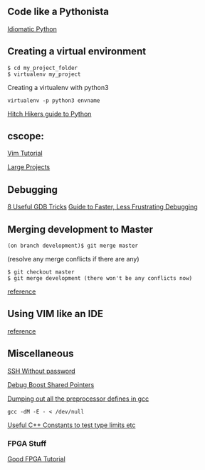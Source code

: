 ## Code like a Pythonista
[Idiomatic Python](http://python.net/~goodger/projects/pycon/2007/idiomatic/handout.html)

## Creating a virtual environment
```
$ cd my_project_folder
$ virtualenv my_project
```
Creating a virtualenv with python3
```
virtualenv -p python3 envname
```
[Hitch Hikers guide to Python](http://docs.python-guide.org/en/latest/dev/virtualenvs)

## cscope:
[Vim Tutorial](http://cscope.sourceforge.net/cscope_vim_tutorial.html)

[Large Projects](http://cscope.sourceforge.net/cscope_vim_tutorial.html)

## Debugging
[8 Useful GDB Tricks](https://blogs.oracle.com/ksplice/8-gdb-tricks-you-should-know)
[Guide to Faster, Less Frustrating Debugging](http://heather.cs.ucdavis.edu/~matloff/UnixAndC/CLanguage/Debug.html)

## Merging development to Master
```
(on branch development)$ git merge master
```
(resolve any merge conflicts if there are any)
```
$ git checkout master
$ git merge development (there won't be any conflicts now)
```
[reference](https://stackoverflow.com/questions/14168677/merge-development-branch-with-master)

## Using VIM like an IDE
[reference](http://vim.wikia.com/wiki/Use_Vim_like_an_IDE)

## Miscellaneous

[SSH Without password](http://www.linuxproblem.org/art_9.html)

[Debug Boost Shared Pointers](http://tools.proteomecenter.org/wiki/index.php?title=Debugging:Working_with_boost::shared_ptr)

[Dumping out all the preprocessor defines in gcc](https://stackoverflow.com/questions/2224334/gcc-dump-preprocessor-defines)
```
gcc -dM -E - < /dev/null
```
[Useful C++ Constants to test type limits etc](http://en.cppreference.com/w/c/types/limits)


### FPGA Stuff

[Good FPGA Tutorial](https://embeddedmicro.com/tutorials/mojo)
